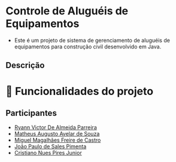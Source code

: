 # Controle de Aluguéis de Equipamentos
- Este é um projeto de sistema de gerenciamento de aluguéis de equipamentos para construção civil desenvolvido em Java.
## Descrição

# :hammer: Funcionalidades do projeto


## Participantes
- [Ryann Victor De Almeida Parreira](https://github.com/ryannalmeida)
- [Matheus Augusto Avelar de Souza](https://github.com/MatheusBear)
- [Miguel Magalhães Freire de Castro](https://github.com/MiguelMagCastro)
- [João Paulo de Sales Pimenta]()
- [Cristiano Nues Pires Junior](https://github.com/CristianoJunior0)
